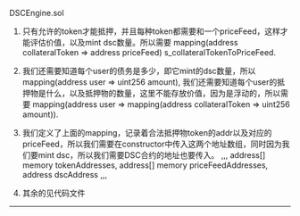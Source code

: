 
DSCEngine.sol

1. 只有允许的token才能抵押，并且每种token都需要和一个priceFeed，这样才能评估价值，以及mint dsc数量。所以需要 mapping(address collateralToken => address priceFeed) s_collateralTokenToPriceFeed.

2. 我们还需要知道每个user的债务是多少，即它mint的dsc数量，所以 mapping(address user => uint256 amount), 我们还需要知道每个user的抵押物是什么，以及抵押物的数量，这里不能存放价值，因为是浮动的，所以需要 mapping(address user => mapping(address collateralToken => uint256 amount)).

3. 我们定义了上面的mapping，记录着合法抵押物token的addr以及对应的priceFeed，所以我们需要在constructor中传入这两个地址数组，同时因为我们要mint dsc，所以我们需要DSC合约的地址也要传入。
,,,
    address[] memory tokenAddresses,
    address[] memory priceFeedAddresses,
    address dscAddress
,,,

4. 其余的见代码文件


---